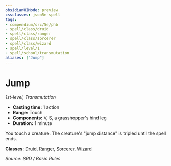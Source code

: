 ```yaml
---
obsidianUIMode: preview
cssclasses: json5e-spell
tags:
- compendium/src/5e/phb
- spell/class/druid
- spell/class/ranger
- spell/class/sorcerer
- spell/class/wizard
- spell/level/1
- spell/school/transmutation
aliases: ["Jump"]
---
```

# Jump
*1st-level, Transmutation*  

- **Casting time:** 1 action
- **Range:** Touch
- **Components:** V, S, a grasshopper's hind leg
- **Duration:** 1 minute

You touch a creature. The creature's "jump distance" is tripled until the spell ends.

**Classes**: [Druid](5.D&D%205e/compendium/classes/druid.md), [Ranger](ranger.md), [Sorcerer](sorcerer.md), [Wizard](wizard.md)

*Source: SRD / Basic Rules*